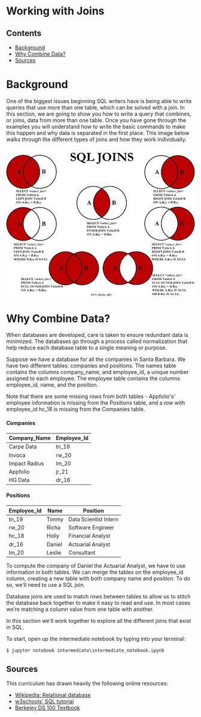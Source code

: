 # Working with Joins

## Contents
- [Background](#background)
- [Why Combine Data?](#why-Combine-data?)
- [Sources](#sources)


# Background

One of the biggest issues beginning SQL writers have is being able to write queries that use more than one table, which can be solved with a join. In this section, we are going to show you how to write a query that combines, or joins, data from more than one table. Once you have gone through the examples you will understand how to write the basic commands to make this happen and why data is separated in the first place. This image below walks through the different types of joins and how they work individually.

![](img/all_joins_visual.png)

# Why Combine Data?

When databases are developed, care is taken to ensure redundant data is minimized.  The databases go through a process called normalization that help reduce each database table to a single meaning or purpose.

Suppose we have a database for all the companies in Santa Barbara. We have two different tables: companies and positions. The names table contains the columns company_name, and employee_id, a unique number assigned to each employee. The employee table contains the columns employee_id, name, and the position.

Note that there are some missing rows from both tables - Appfolio's' employee information is missing from the Positions table, and a row with employee_id hc_18 is missing from the Companies table.

#### Companies
Company_Name | Employee_Id |
--- | --- |
Carpe Data | tn_19 |
Invoca | rw_20 |
Impact Radius | lm_20 |
Appfolio | jr_21 |
HG Data | dr_16 |

#### Positions
Employee_Id | Name | Position |
--- | --- | --- |
tn_19 | Timmy | Data Scientist Intern
rw_20 | Richa | Software Engineer |
hc_18 | Holly | Financial Analyst
dr_16 | Daniel | Actuarial Analyst
lm_20 | Leslie | Consultant

To compute the company of Daniel the Actuarial Analyst, we have to use information in both tables. We can merge the tables on the employee_id column, creating a new table with both company name and position. To do so, we'll need to use a SQL join.

Database joins are used to match rows between tables to allow us to stitch the database back together to make it easy to read and use.  In most cases we’re matching a column value from one table with another.

In this section we'll work together to explore all the different joins that exist in SQL.

To start, open up the intermediate notebook by typing into your terminal:

```
$ jupyter notebook intermediate\intermediate_notebook.ipynb
```

## Sources
This curriculum has drawn heavily the following online resources:
- [Wikipedia: Relational database](https://en.wikipedia.org/wiki/Relational_database)
- [w3schools' SQL tutorial](https://www.w3schools.com/sql/)
- [Berkeley DS 100 Textbook](https://www.textbook.ds100.org/ch09/sql_intro.html)
